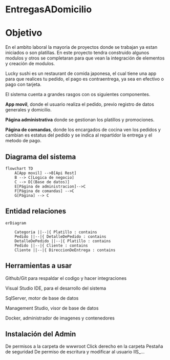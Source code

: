 # EntregasADomicilio

# Objetivo

En el ambito laboral la mayoria de proyectos donde se trabajan ya estan iniciados o son platillas. En este proyecto tendra construido algunos modulos y otros se completaran para que vean la integración de elementos y creación de modulos.

Lucky sushi es un restaurant de comida japonesa, el cual tiene una app para que realices tu pedido, el pago es contraentrega, ya sea en efectivo o pago con tarjeta.

El sistema cuenta a grandes rasgos con os siguientes componentes.

**App movil**, donde el usuario realiza el pedido, previo registro de datos generales y domicilio.

**Página administrativa** donde se gestionan los platillos y promociones.

**Página de comandas**, donde los encargados de cocina ven los pedidos y cambian es estatus del pedido y se indica al repartidor la entrega y el metodo de pago.
## Diagrama del sistema

```mermaid
flowchart TD
    A[App movil] -->B[Api Rest]
    B --> C[Logica de negocio]
    C --> D[(Base de datos)]
    E[Página de administracion]-->C
    F[Página de comandas] -->C
    G[Página] --> C
```

## Entidad relaciones

```mermaid
erDiagram
    
    Categoria ||--|{ Platillo : contains
    Pedido ||--|{ DetalleDePedido : contains
    DetalleDePedido ||--|{ Platillo : contains
    Pedido ||--|{ Cliente : contains
    Cliente ||--|{ DireccionDeEntrega : contains
```

## Herramientas a usar

Github/Git para respaldar el codigo y hacer integraciones

Visual Studio IDE, para el desarrollo del sistema

SqlServer, motor de base de datos

Management Studio, visor de base de datos

Docker, administrador de imagenes y contenedores

## Instalación del Admin

De permisos a la carpeta de wwwroot
Click derecho en la carpeta
Pestaña de seguridad
De permiso de escritura y modificar al usuario IIS_...

